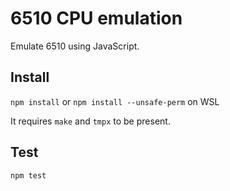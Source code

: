 # 6510 CPU emulation
Emulate 6510 using JavaScript.

## Install
`npm install` or `npm install --unsafe-perm` on WSL

It requires `make` and `tmpx` to be present.

## Test
`npm test`
